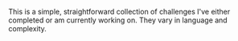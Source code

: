 This is a simple, straightforward collection of challenges I've either 
completed or am currently working on. They vary in language and complexity.
